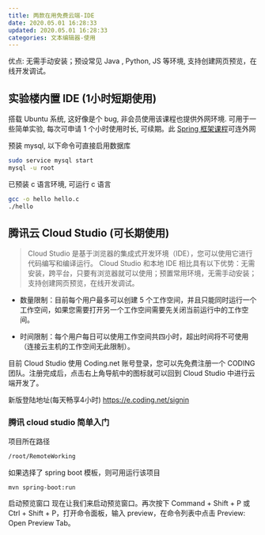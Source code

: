 ```yaml
---
title: 两款在用免费云端-IDE
date: 2020.05.01 16:28:33
updated: 2020.05.01 16:28:33
categories: 文本编辑器-使用
---
```


优点: 无需手动安装；预设常见 Java , Python, JS 等环境, 支持创建网页预览，在线开发调试。

## 实验楼内置 IDE (1小时短期使用)

搭载 Ubuntu 系统, 这好像是个 bug, 非会员使用该课程也提供外网环境. 可用于一些简单实验, 每次可申请 1 个小时使用时长, 可续期。此 [Spring 框架课程](https://www.shiyanlou.com/courses/578)可连外网

预装 mysql, 以下命令可直接启用数据库

```sh
sudo service mysql start
mysql -u root
```

已预装 c 语言环境, 可运行 c 语言

```sh
gcc -o hello hello.c
./hello
```

## 腾讯云 Cloud Studio (可长期使用)

> Cloud Studio 是基于浏览器的集成式开发环境（IDE），您可以使用它进行代码编写和编译运行。
> Cloud Studio 和本地 IDE 相比具有以下优势：无需安装，跨平台，只要有浏览器就可以使用；预置常用环境，无需手动安装；支持创建网页预览，在线开发调试。

* 数量限制：目前每个用户最多可以创建 5 个工作空间，并且只能同时运行一个工作空间，如果您需要打开另一个工作空间需要先关闭当前运行中的工作空间。

* 时间限制：每个用户每日可以使用工作空间共四小时，超出时间将不可使用（连接云主机的工作空间无此限制）。

目前 Cloud Studio 使用 Coding.net 账号登录，您可以先免费注册一个 CODING 团队。注册完成后，点击右上角导航中的图标就可以回到 Cloud Studio 中进行云端开发了。

新版登陆地址(每天畅享4小时)
<https://e.coding.net/signin>

### 腾讯 cloud studio 简单入门

项目所在路径

```sh
/root/RemoteWorking
```

如果选择了 spring boot 模板，则可用运行该项目

```sh
mvn spring-boot:run
```

启动预览窗口
现在让我们来启动预览窗口。再次按下 Command + Shift + P 或 Ctrl + Shift + P，打开命令面板，输入 preview，在命令列表中点击 Preview: Open Preview Tab。
